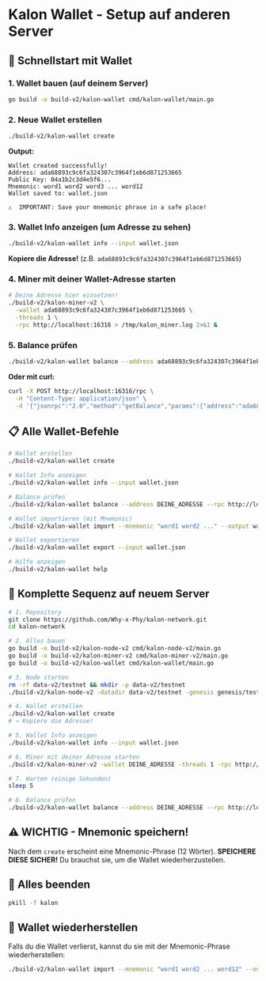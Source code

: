 # Kalon Wallet - Setup auf anderen Server

## 🚀 Schnellstart mit Wallet

### 1. Wallet bauen (auf deinem Server)
```bash
go build -o build-v2/kalon-wallet cmd/kalon-wallet/main.go
```

### 2. Neue Wallet erstellen
```bash
./build-v2/kalon-wallet create
```

**Output:**
```
Wallet created successfully!
Address: ada68893c9c6fa324307c3964f1eb6d871253665
Public Key: 04a1b2c3d4e5f6...
Mnemonic: word1 word2 word3 ... word12
Wallet saved to: wallet.json

⚠️  IMPORTANT: Save your mnemonic phrase in a safe place!
```

### 3. Wallet Info anzeigen (um Adresse zu sehen)
```bash
./build-v2/kalon-wallet info --input wallet.json
```

**Kopiere die Adresse!** (z.B. `ada68893c9c6fa324307c3964f1eb6d871253665`)

### 4. Miner mit deiner Wallet-Adresse starten
```bash
# Deine Adresse hier einsetzen!
./build-v2/kalon-miner-v2 \
  -wallet ada68893c9c6fa324307c3964f1eb6d871253665 \
  -threads 1 \
  -rpc http://localhost:16316 > /tmp/kalon_miner.log 2>&1 &
```

### 5. Balance prüfen
```bash
./build-v2/kalon-wallet balance --address ada68893c9c6fa324307c3964f1eb6d871253665 --rpc http://localhost:16316
```

**Oder mit curl:**
```bash
curl -X POST http://localhost:16316/rpc \
  -H "Content-Type: application/json" \
  -d '{"jsonrpc":"2.0","method":"getBalance","params":{"address":"ada68893c9c6fa324307c3964f1eb6d871253665"},"id":2}' | jq -r .result
```

## 📋 Alle Wallet-Befehle

```bash
# Wallet erstellen
./build-v2/kalon-wallet create

# Wallet Info anzeigen
./build-v2/kalon-wallet info --input wallet.json

# Balance prüfen
./build-v2/kalon-wallet balance --address DEINE_ADRESSE --rpc http://localhost:16316

# Wallet importieren (mit Mnemonic)
./build-v2/kalon-wallet import --mnemonic "word1 word2 ..." --output wallet2.json

# Wallet exportieren
./build-v2/kalon-wallet export --input wallet.json

# Hilfe anzeigen
./build-v2/kalon-wallet help
```

## 🎯 Komplette Sequenz auf neuem Server

```bash
# 1. Repository
git clone https://github.com/Why-x-Phy/kalon-network.git
cd kalon-network

# 2. Alles bauen
go build -o build-v2/kalon-node-v2 cmd/kalon-node-v2/main.go
go build -o build-v2/kalon-miner-v2 cmd/kalon-miner-v2/main.go
go build -o build-v2/kalon-wallet cmd/kalon-wallet/main.go

# 3. Node starten
rm -rf data-v2/testnet && mkdir -p data-v2/testnet
./build-v2/kalon-node-v2 -datadir data-v2/testnet -genesis genesis/testnet.json -rpc :16316 > /tmp/kalon_node.log 2>&1 &

# 4. Wallet erstellen
./build-v2/kalon-wallet create
# → Kopiere die Adresse!

# 5. Wallet Info anzeigen
./build-v2/kalon-wallet info --input wallet.json

# 6. Miner mit deiner Adresse starten
./build-v2/kalon-miner-v2 -wallet DEINE_ADRESSE -threads 1 -rpc http://localhost:16316 > /tmp/kalon_miner.log 2>&1 &

# 7. Warten (einige Sekunden)
sleep 5

# 8. Balance prüfen
./build-v2/kalon-wallet balance --address DEINE_ADRESSE --rpc http://localhost:16316
```

## ⚠️ WICHTIG - Mnemonic speichern!

Nach dem `create` erscheint eine Mnemonic-Phrase (12 Wörter). 
**SPEICHERE DIESE SICHER!** Du brauchst sie, um die Wallet wiederherzustellen.

## 🛑 Alles beenden

```bash
pkill -f kalon
```

## 🔄 Wallet wiederherstellen

Falls du die Wallet verlierst, kannst du sie mit der Mnemonic-Phrase wiederherstellen:

```bash
./build-v2/kalon-wallet import --mnemonic "word1 word2 ... word12" --output wallet.json
```

